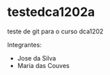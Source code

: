 # testedca1202a
teste de git para o curso dca1202

Integrantes:

- Jose da Silva
- Maria das Couves
